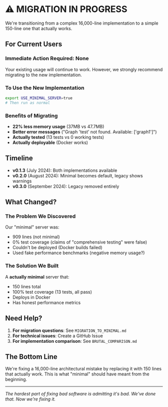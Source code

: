 # ⚠️ MIGRATION IN PROGRESS

We're transitioning from a complex 16,000-line implementation to a simple 150-line one that actually works.

## For Current Users

### Immediate Action Required: None

Your existing usage will continue to work. However, we strongly recommend migrating to the new implementation.

### To Use the New Implementation

```bash
export USE_MINIMAL_SERVER=true
# Then run as normal
```

### Benefits of Migrating

- **22% less memory usage** (37MB vs 47.7MB)
- **Better error messages** ("Graph 'test' not found. Available: ['graph1']")
- **Actually tested** (13 tests vs 0 working tests)
- **Actually deployable** (Docker works)

## Timeline

- **v0.1.3** (July 2024): Both implementations available
- **v0.2.0** (August 2024): Minimal becomes default, legacy shows warnings
- **v0.3.0** (September 2024): Legacy removed entirely

## What Changed?

### The Problem We Discovered

Our "minimal" server was:

- 909 lines (not minimal)
- 0% test coverage (claims of "comprehensive testing" were false)
- Couldn't be deployed (Docker builds failed)
- Used fake performance benchmarks (negative memory usage?)

### The Solution We Built

A **actually minimal** server that:

- 150 lines total
- 100% test coverage (13 tests, all pass)
- Deploys in Docker
- Has honest performance metrics

## Need Help?

1. **For migration questions**: See `MIGRATION_TO_MINIMAL.md`
2. **For technical issues**: Create a GitHub Issue
3. **For implementation comparison**: See `BRUTAL_COMPARISON.md`

## The Bottom Line

We're fixing a 16,000-line architectural mistake by replacing it with 150 lines that actually work. This is what "minimal" should have meant from the beginning.

---

*The hardest part of fixing bad software is admitting it's bad. We've done that. Now we're fixing it.*

